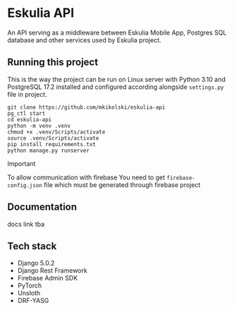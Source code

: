 # Eskulia API

An API serving as a middleware between Eskulia Mobile App, Postgres SQL database and other services used by Eskulia project.

## Running this project
This is the way the project can be run on Linux server with Python 3.10 and PostgreSQL 17.2 installed and configured according alongside `settings.py` file in project.

```shell
git clone https://github.com/mkikolski/eskulia-api
pg_ctl start
cd eskulia-api
python -m venv .venv
chmod +x .venv/Scripts/activate
source .venv/Scripts/activate
pip install requirements.txt
python manage.py runserver
```
> [!IMPORTANT] 
> To allow communication with firebase You need to get `firebase-config.json` file which must be generated through firebase project

## Documentation
docs link tba

## Tech stack
- Django 5.0.2
- Django Rest Framework
- Firebase Admin SDK
- PyTorch
- Unsloth
- DRF-YASG
